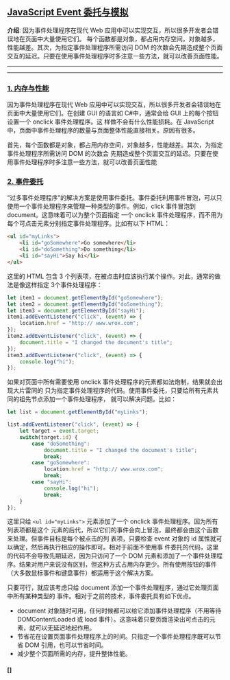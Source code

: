 ## [JavaScript Event 委托与模拟](#)
**介绍**: 因为事件处理程序在现代 Web 应用中可以实现交互，所以很多开发者会错误地在页面中大量使用它们。
每个函数都是对象，都占用内存空间，对象越多，性能越差。其次，为指定事件处理程序所需访问 DOM 的次数会先期造成整个页面交互的延迟。只要在使用事件处理程序时多注意一些方法，就可以改善页面性能。

---


---

### [1. 内存与性能](#)
因为事件处理程序在现代 Web 应用中可以实现交互，所以很多开发者会错误地在页面中大量使用它们。在创建 GUI 的语言如 C#中，通常会给 GUI 上的每个按钮设置一个 onclick 事件处理程序。这
样做不会有什么性能损耗。在 JavaScript 中，页面中事件处理程序的数量与页面整体性能直接相关。原因有很多。

首先，每个函数都是对象，都占用内存空间，对象越多，性能越差。其次，为指定事件处理程序所需访问 DOM 的次数会
先期造成整个页面交互的延迟。只要在使用事件处理程序时多注意一些方法，就可以改善页面性能

### [2. 事件委托](#)
“过多事件处理程序”的解决方案是使用事件委托。事件委托利用事件冒泡，可以只使用一个事件处理程序来管理一种类型的事件。例如，click 事件冒泡到 document。这意味着可以为整个页面指定
一个 onclick 事件处理程序，而不用为每个可点击元素分别指定事件处理程序。比如有以下 HTML：

```html
<ul id="myLinks">
    <li id="goSomewhere">Go somewhere</li>
    <li id="doSomething">Do something</li>
    <li id="sayHi">Say hi</li>
</ul> 
```
这里的 HTML 包含 3 个列表项，在被点击时应该执行某个操作。对此，通常的做法是像这样指定 3个事件处理程序：
```javascript
let item1 = document.getElementById("goSomewhere");
let item2 = document.getElementById("doSomething");
let item3 = document.getElementById("sayHi");
item1.addEventListener("click", (event) => {
    location.href = "http:// www.wrox.com";
});
item2.addEventListener("click", (event) => {
    document.title = "I changed the document's title";
});
item3.addEventListener("click", (event) => {
    console.log("hi");
});
```
如果对页面中所有需要使用 onclick 事件处理程序的元素都如法炮制，结果就会出现大片雷同的
只为指定事件处理程序的代码。使用事件委托，只要给所有元素共同的祖先节点添加一个事件处理程序，
就可以解决问题。比如：
```javascript
let list = document.getElementById("myLinks");

list.addEventListener("click", (event) => {
    let target = event.target;
    switch(target.id) {
        case "doSomething":
            document.title = "I changed the document's title";
            break;
        case "goSomewhere":
            location.href = "http:// www.wrox.com";
            break;
        case "sayHi":
            console.log("hi");
            break;
    }
});
```
这里只给 `<ul id="myLinks">` 元素添加了一个 onclick 事件处理程序。因为所有列表项都是这个
元素的后代，所以它们的事件会向上冒泡，最终都会由这个函数来处理。但事件目标是每个被点击的列
表项，只要检查 event 对象的 id 属性就可以确定，然后再执行相应的操作即可。相对于前面不使用事
件委托的代码，这里的代码不会导致先期延迟，因为只访问了一个 DOM 元素和添加了一个事件处理程
序。结果对用户来说没有区别，但这种方式占用内存更少。所有使用按钮的事件（大多数鼠标事件和键盘事件）都适用于这个解决方案。

只要可行，就应该考虑只给 document 添加一个事件处理程序，通过它处理页面中所有某种类型的
事件。相对于之前的技术，事件委托具有如下优点。
- document 对象随时可用，任何时候都可以给它添加事件处理程序（不用等待 DOMContentLoaded 或 load 事件）。这意味着只要页面渲染出可点击的元素，就可以无延迟地起作用。
- 节省花在设置页面事件处理程序上的时间。只指定一个事件处理程序既可以节省 DOM 引用，也可以节省时间。
- 减少整个页面所需的内存，提升整体性能。

#### []